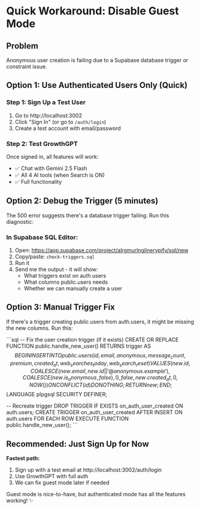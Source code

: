 # Quick Workaround: Disable Guest Mode

## Problem
Anonymous user creation is failing due to a Supabase database trigger or constraint issue.

## Option 1: Use Authenticated Users Only (Quick)

### Step 1: Sign Up a Test User
1. Go to http://localhost:3002
2. Click "Sign In" (or go to `/auth/login`)
3. Create a test account with email/password

### Step 2: Test GrowthGPT
Once signed in, all features will work:
- ✅ Chat with Gemini 2.5 Flash
- ✅ All 4 AI tools (when Search is ON)
- ✅ Full functionality

## Option 2: Debug the Trigger (5 minutes)

The 500 error suggests there's a database trigger failing. Run this diagnostic:

### In Supabase SQL Editor:
1. Open: https://app.supabase.com/project/alrgmurlngilnerypjfv/sql/new
2. Copy/paste: `check-triggers.sql`
3. Run it
4. Send me the output - it will show:
   - What triggers exist on auth.users
   - What columns public.users needs
   - Whether we can manually create a user

## Option 3: Manual Trigger Fix

If there's a trigger creating public.users from auth.users, it might be missing the new columns. Run this:

\`\`\`sql
-- Fix the user creation trigger (if it exists)
CREATE OR REPLACE FUNCTION public.handle_new_user()
RETURNS trigger AS $$
BEGIN
  INSERT INTO public.users (
    id,
    email,
    anonymous,
    message_count,
    premium,
    created_at,
    web_searches_today,
    web_search_reset
  )
  VALUES (
    new.id,
    COALESCE(new.email, new.id || '@anonymous.example'),
    COALESCE(new.is_anonymous, false),
    0,
    false,
    new.created_at,
    0,
    NOW()
  )
  ON CONFLICT (id) DO NOTHING;
  RETURN new;
END;
$$ LANGUAGE plpgsql SECURITY DEFINER;

-- Recreate trigger
DROP TRIGGER IF EXISTS on_auth_user_created ON auth.users;
CREATE TRIGGER on_auth_user_created
  AFTER INSERT ON auth.users
  FOR EACH ROW EXECUTE FUNCTION public.handle_new_user();
\`\`\`

## Recommended: Just Sign Up for Now

**Fastest path:**
1. Sign up with a test email at http://localhost:3002/auth/login
2. Use GrowthGPT with full auth
3. We can fix guest mode later if needed

Guest mode is nice-to-have, but authenticated mode has all the features working! ✨

